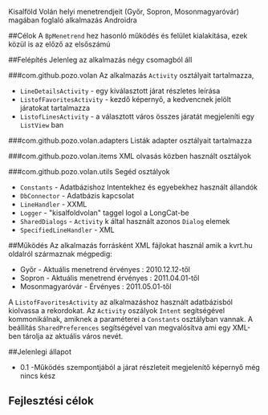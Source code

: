 ﻿Kisalföld Volán helyi menetrendjeit (Győr, Sopron, Mosonmagyaróvár) magában foglaló alkalmazás Androidra

##Célok
A `BpMenetrend` hez hasonló működés és felület kialakítása, ezek közül is az előző az elsőszámú

##Felépítés
Jelenleg az alkalmazás négy csomagból áll

###com.github.pozo.volan
Az alkalmazás `Activity` osztályait tartalmazza,

 - `LineDetailsActivity` - egy kiválasztott járat részletes leírása
 - `ListofFavoritesActivity` - kezdő képernyő, a kedvencnek jelölt járatokat tartalmazza
 - `ListofLinesActivity` - a választott város összes járatát megjeleníti egy `ListView` ban

###com.github.pozo.volan.adapters
Listák adapter osztályait tartalmazza

###com.github.pozo.volan.items
XML olvasás közben használt osztályok

###com.github.pozo.volan.utils
Segéd osztályok

 - `Constants` - Adatbázishoz Intentekhez és egyebekhez használt állandók
 - `DbConnector` - Adatbázis kapcsolat
 - `LineHandler` - XXML
 - `Logger` - "kisalfoldvolan" taggel logol a LongCat-be
 - `SharedDialogs` - `Activity` k által használt azonos `Dialog` elemek
 - `SpecifiedLineHandler` - XML

##Működés
Az alkalmazás forrásként XML fájlokat használ amik a kvrt.hu oldalról származnak mégpedig:

 - Győr - Aktuális menetrend érvényes : 2010.12.12-től
 - Sopron - Aktuális menetrend érvényes : 2011.04.01-től
 - Mosonmagyaróvár - Érvényes : 2011.05.01-től

A `ListofFavoritesActivity` az alkalmazáshoz használt adatbázisból kiolvassa a rekordokat. Az `Activity` oszályok `Intent` segítségével kommonikálnak, amiknek a paraméterei a `Constants` osztályban vannak. A beállítás  `SharedPreferences` segítségével van megvalósítva ami egy XML-ben tárolja az aktuális város nevét.

##Jelenlegi állapot
 - 0.1 -Működés szempontjából a járat részleteit megjelenítő képernyő még nincs kész


## Fejlesztési célok
